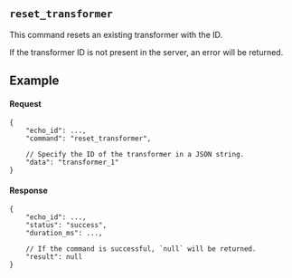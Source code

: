 #

## `reset_transformer`

This command resets an existing transformer with the ID.

If the transformer ID is not present in the server, an error will be returned.

## Example

#### Request

```jsonc
{
    "echo_id": ...,
    "command": "reset_transformer",

    // Specify the ID of the transformer in a JSON string.
    "data": "transformer_1"
}
```

#### Response

```jsonc
{
    "echo_id": ...,
    "status": "success",
    "duration_ms": ...,

    // If the command is successful, `null` will be returned.
    "result": null
}
```
